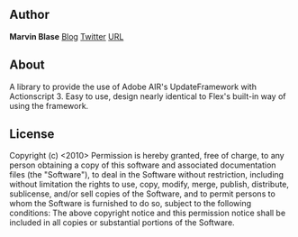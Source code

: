 ## Author
__Marvin Blase__ 
[Blog](www.beautifycode.com "Homepage")
[Twitter](www.twitter.com/@beautifycode "Twitter")
[URL](http://labs.beautifycode.com/airUpdateHelper/demoshot.jpg "Screenshot")


## About
A library to provide the use of Adobe AIR's UpdateFramework with Actionscript 3. Easy to use, design nearly identical to Flex's built-in way of using the framework.

## License
Copyright (c) <2010> <copyright holders>
Permission is hereby granted, free of charge, to any person obtaining a copy of this software and associated documentation files (the "Software"), to deal in the Software without restriction, including without limitation the rights to use, copy, modify, merge, publish, distribute, sublicense, and/or sell copies of the Software, and to permit persons to whom the Software is furnished to do so, subject to the following conditions:
The above copyright notice and this permission notice shall be included in all copies or substantial portions of the Software.